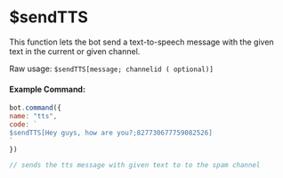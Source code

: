# $sendTTS

This function lets the bot send a text-to-speech message with the given text in the current or given channel.

Raw usage: `$sendTTS[message; channelid ( optional)]`

#### Example Command:

```js
bot.command({
name: "tts",
code: `
$sendTTS[Hey guys, how are you?;827730677759082526]
`
})

// sends the tts message with given text to to the spam channel
```


